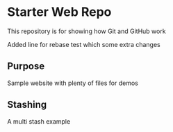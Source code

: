 # Starter Web Repo

This repository is for showing how Git and GitHub work

Added line for rebase test which some extra changes

## Purpose

Sample website with plenty of files for demos

## Stashing

A multi stash example